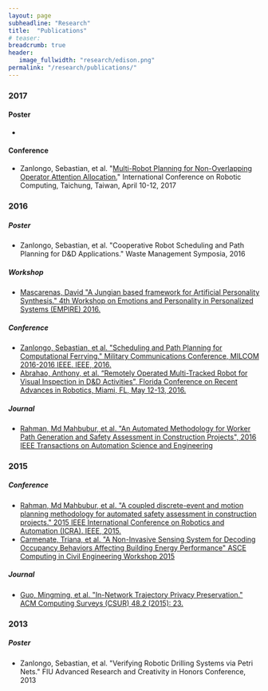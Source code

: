 ```yaml
---
layout: page
subheadline: "Research"
title:  "Publications"
# teaser:
breadcrumb: true
header:
   image_fullwidth: "research/edison.png"
permalink: "/research/publications/"
---
```


### 2017

#### Poster
-

#### Conference
- Zanlongo, Sebastian, et al. "[Multi-Robot Planning for Non-Overlapping Operator Attention Allocation.](/research/past/operator-attention-allocation/)" International Conference on Robotic Computing, Taichung, Taiwan, April 10-12, 2017

### 2016

##### Poster
- Zanlongo, Sebastian, et al. "Cooperative Robot Scheduling and Path Planning for D&D Applications." Waste Management Symposia, 2016

##### Workshop
- [Mascarenas, David "A Jungian based framework for Artificial Personality Synthesis." 4th Workshop on Emotions and Personality in Personalized Systems (EMPIRE) 2016.](https://empire2016recsys.files.wordpress.com/2016/03/mascarenas_empire2016_slides.pdf)

##### Conference
- [Zanlongo, Sebastian, et al. "Scheduling and Path Planning for Computational Ferrying." Military Communications Conference, MILCOM 2016-2016 IEEE. IEEE, 2016.](http://ieeexplore.ieee.org/abstract/document/7795399/)
- [Abrahao, Anthony, et al. “Remotely Operated Multi-Tracked Robot for Visual Inspection in D&D Activities”, Florida Conference on Recent Advances in Robotics, Miami, FL, May 12-13, 2016.](http://www.eng.fiu.edu/mme/robotics/fcrar2016/FCRAR2016PROCEEDINGS.pdf#page=189)

##### Journal
- [Rahman, Md Mahbubur, et al. "An Automated Methodology for Worker Path Generation and Safety Assessment in Construction Projects", 2016 IEEE Transactions on Automation Science and Engineering](http://ieeexplore.ieee.org/abstract/document/7790844/)

### 2015

##### Conference
- [Rahman, Md Mahbubur, et al. "A coupled discrete-event and motion planning methodology for automated safety assessment in construction projects." 2015 IEEE International Conference on Robotics and Automation (ICRA). IEEE, 2015.](http://ieeexplore.ieee.org/document/7139735/?arnumber=7139735)
- [Carmenate, Triana, et al. "A Non-Invasive Sensing System for Decoding Occupancy Behaviors Affecting Building Energy Performance" ASCE Computing in Civil Engineering Workshop 2015](http://ascelibrary.org/doi/pdf/10.1061/9780784479247.fm#page=8)

##### Journal
- [Guo, Mingming, et al. "In-Network Trajectory Privacy Preservation." ACM Computing Surveys (CSUR) 48.2 (2015): 23.](https://dl.acm.org/citation.cfm?id=2818183)

### 2013

##### Poster
- Zanlongo, Sebastian, et al. "Verifying Robotic Drilling Systems via Petri Nets." FIU Advanced Research and Creativity in Honors Conference, 2013
